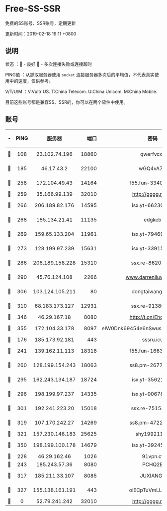 # Free-SS-SSR

免费的SS账号、SSR账号，定期更新

更新时间：2019-02-18 19:11 +0800

## 说明

状态     ：🙂 - 良好 🙁 - 多次连接失败或连接超时

PING值   ：从抓取服务器使用 `socket` 连接服务器多次后的平均值，不代表真实使用中的速度，仅供参考。

V/T/U/M  ：V:Vultr US. T:China Telecom. U:China Unicom. M:China Mobile.

目前这些账号都是兼容SS、SSR的，你可以在两个软件中使用。

## 账号

|-|PING|服务器|端口|密码|加密方式|区域|V/T/U/M|
|:----:|:----:|:-----:|-----:|:----:|:----:|:----:|:----:|
|🙂|108|23.102.74.196|18860|qwerfvcxz|aes-256-gcm|JP|7↑/10↑/10↑/10↑|
|🙂|185|46.17.43.2|22100|wGQ4vA7D|aes-256-gcm|RU|6↓/10↑/10↑/10↑|
|🙂|258|172.104.49.43|14164|f55.fun-33406567|aes-256-cfb|SG|10↑/10↑/10↑/10↑|
|🙂|259|35.166.99.139|32010|http://gggg.rocks|chacha20|US|9↓/9↓/10↑/9↓|
|🙂|266|206.189.82.176|14595|isx.yt-66230014|aes-256-cfb|SG|9↑/10↑/10↑/10↑|
|🙂|268|185.134.21.41|11135|edgkeb|aes-256-cfb|GB|10↑/10↑/10↑/10↑|
|🙂|269|159.65.133.204|11961|isx.yt-79469931|aes-256-cfb|SG|9↑/10↑/10↑/10↑|
|🙂|273|128.199.97.239|15631|isx.yt-33915830|aes-256-cfb|SG|9↑/10↑/10↑/10↑|
|🙂|286|206.189.158.228|15310|ssx.re-86201886|aes-256-cfb|SG|10↑/10↑/10↑/10↑|
|🙂|290|45.76.124.108|2266|www.darrenliuwei.com|aes-256-cfb|AU|10↑/10↑/9↑/10↑|
|🙂|306|103.124.105.211|80|dongtaiwang.com|aes-256-cfb|US|10↑/9↑/10↑/10↑|
|🙂|310|68.183.173.127|12931|ssx.re-91380385|aes-256-cfb|US|10↑/10↑/10↑/10↑|
|🙂|346|46.29.167.18|8080|http://t.cn/EhdmTxe|rc4-md5|RU|10↑/10↑/10↑/10↑|
|🙂|355|172.104.33.178|8097|eIW0Dnk69454e6nSwuspv9DmS201tQ0D|aes-256-cfb|SG|10↑/10↑/10↑/10↑|
|🙂|176|185.173.92.181|443|sssru.icu|rc4-md5|RU|8↑/8↑/9↑/8↑|
|🙂|241|139.162.11.113|18318|f55.fun-16631582|aes-256-cfb|SG|10↑/10↑/10↑/10↑|
|🙂|260|128.199.154.243|18063|ss8.pm-26776960|aes-256-cfb|SG|10↑/10↑/10↑/10↑|
|🙂|295|162.243.134.187|18724|isx.yt-35621483|aes-256-cfb|US|9↑/10↑/10↑/10↑|
|🙂|296|198.199.97.237|14335|isx.yt-00678289|aes-256-cfb|US|9↑/10↑/10↑/10↑|
|🙂|301|192.241.223.20|15018|ssx.re-75154549|aes-256-cfb|US|10↑/10↑/10↑/10↑|
|🙂|319|107.170.242.27|14269|ss8.pm-47220788|aes-256-cfb|US|10↑/10↑/10↑/10↑|
|🙂|321|157.230.146.183|25625|shy19921124|rc4-md5|US|10↑/10↑/10↑/10↑|
|🙂|350|198.199.100.178|14679|isx.yt-39245989|aes-256-cfb|US|9↑/10↑/10↑/10↑|
|🙂|228|46.29.162.46|1026|91vpn.cf|rc4-md5|RU|8↑/7↑/9↑/10↑|
|🙂|243|185.243.57.36|8080|PCHQ2E|rc4-md5|US|9↑/10↑/9↑/10↑|
|🙂|317|185.211.33.107|8085|JUXIANGE|aes-128-ctr|US|10↑/10↑/10↑/10↑|
|🙂|327|155.138.161.191|443|oiECpTuVmLLxk4Ts|aes-256-cfb|US|7↑/10↑/10↑/10↑|
|🙁|0|52.79.241.242|32010|http://gggg.rocks|chacha20|KR|9↑/10↑/9↑/10↑|

